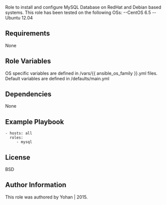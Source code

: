 

Role to install and configure MySQL Database on RedHat and Debian based systems.
This role has been tested on the following OSs:
--CentOS 6.5
--Ubuntu 12.04

Requirements
------------

None

Role Variables
--------------

OS specific variables are defined in /vars/{{ ansible_os_family }}.yml files.
Default variables are defined in /defaults/main.yml

Dependencies
------------

None

Example Playbook
----------------

    - hosts: all
      roles:
         - mysql

License
-------

BSD

Author Information
------------------

This role was authored by Yohan | 2015.


